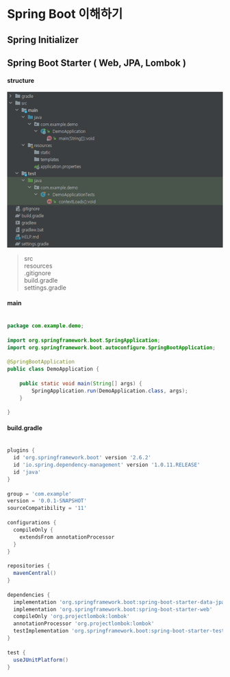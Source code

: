 # Spring Boot 이해하기 

## Spring Initializer 


## Spring Boot Starter ( Web, JPA, Lombok )


#### structure 

![](https://github.com/keepinmindsh/tech-course/blob/main/assets/springboot_001.png)

> src  
> resources  
> .gitignore  
> build.gradle  
> settings.gradle  

#### main

```java

package com.example.demo;

import org.springframework.boot.SpringApplication;
import org.springframework.boot.autoconfigure.SpringBootApplication;

@SpringBootApplication
public class DemoApplication {

	public static void main(String[] args) {
		SpringApplication.run(DemoApplication.class, args);
	}

}

```

#### build.gradle 

```gradle

plugins {
  id 'org.springframework.boot' version '2.6.2'
  id 'io.spring.dependency-management' version '1.0.11.RELEASE'
  id 'java'
}

group = 'com.example'
version = '0.0.1-SNAPSHOT'
sourceCompatibility = '11'

configurations {
  compileOnly {
    extendsFrom annotationProcessor
  }
}

repositories {
  mavenCentral()
}

dependencies {
  implementation 'org.springframework.boot:spring-boot-starter-data-jpa'
  implementation 'org.springframework.boot:spring-boot-starter-web'
  compileOnly 'org.projectlombok:lombok'
  annotationProcessor 'org.projectlombok:lombok'
  testImplementation 'org.springframework.boot:spring-boot-starter-test'
}

test {
  useJUnitPlatform()
}

```